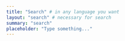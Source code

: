 ```yaml
---
title: "Search" # in any language you want
layout: "search" # necessary for search
summary: "search"
placeholder: "Type something..."
---
```

